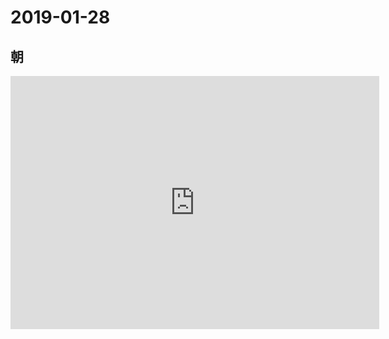 # 2019-01-28

## 朝

<iframe height='405' width='590' frameborder='0' allowtransparency='true' scrolling='no' src='https://www.strava.com/activities/2108223979/embed/b29059bc2c02d2445011a35e8a1f44ef74cfe481'></iframe>